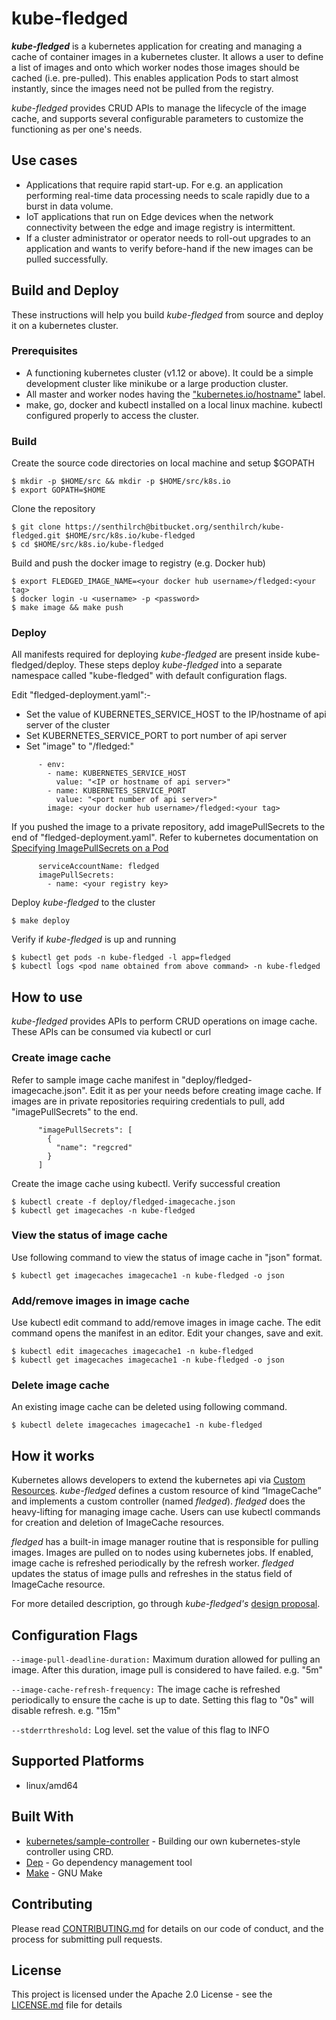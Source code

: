 # kube-fledged

**_kube-fledged_** is a kubernetes application for creating and managing a cache of container images in a kubernetes cluster. It allows a user to define a list of images and onto which worker nodes those images should be cached (i.e. pre-pulled). This enables application Pods to start almost instantly, since the images need not be pulled from the registry.

_kube-fledged_ provides CRUD APIs to manage the lifecycle of the image cache, and supports several configurable parameters to customize the functioning as per one's needs. 

## Use cases

- Applications that require rapid start-up. For e.g. an application performing real-time data processing needs to scale rapidly due to a burst in data volume.
- IoT applications that run on Edge devices when the network connectivity between the edge and image registry is intermittent.
- If a cluster administrator or operator needs to roll-out upgrades to an application and wants to verify before-hand if the new images can be pulled successfully.

## Build and Deploy

These instructions will help you build _kube-fledged_ from source and deploy it on a kubernetes cluster.

### Prerequisites

- A functioning kubernetes cluster (v1.12 or above). It could be a simple development cluster like minikube or a large production cluster.
- All master and worker nodes having the ["kubernetes.io/hostname"](https://kubernetes.io/docs/reference/kubernetes-api/labels-annotations-taints/#kubernetes-io-hostname) label.
- make, go, docker and kubectl installed on a local linux machine. kubectl configured properly to access the cluster.

### Build

Create the source code directories on local machine and setup $GOPATH

```
$ mkdir -p $HOME/src && mkdir -p $HOME/src/k8s.io
$ export GOPATH=$HOME
```

Clone the repository

```
$ git clone https://senthilrch@bitbucket.org/senthilrch/kube-fledged.git $HOME/src/k8s.io/kube-fledged
$ cd $HOME/src/k8s.io/kube-fledged
```

Build and push the docker image to registry (e.g. Docker hub)

```
$ export FLEDGED_IMAGE_NAME=<your docker hub username>/fledged:<your tag>
$ docker login -u <username> -p <password>
$ make image && make push
```

### Deploy

All manifests required for deploying _kube-fledged_ are present inside kube-fledged/deploy. These steps deploy _kube-fledged_ into a separate namespace called "kube-fledged" with default configuration flags.

Edit "fledged-deployment.yaml":-

- Set the value of KUBERNETES_SERVICE_HOST to the IP/hostname of api server of the cluster 
- Set KUBERNETES_SERVICE_PORT to port number of api server
- Set "image" to "<your docker hub username>/fledged:<your tag>"

```
      - env:
        - name: KUBERNETES_SERVICE_HOST
          value: "<IP or hostname of api server>"
        - name: KUBERNETES_SERVICE_PORT
          value: "<port number of api server>"
        image: <your docker hub username>/fledged:<your tag>
```

If you pushed the image to a private repository, add imagePullSecrets to the end of "fledged-deployment.yaml". Refer to kubernetes documentation on [Specifying ImagePullSecrets on a Pod](https://kubernetes.io/docs/concepts/containers/images/#specifying-imagepullsecrets-on-a-pod)

```
      serviceAccountName: fledged
      imagePullSecrets:
        - name: <your registry key>
```

Deploy _kube-fledged_ to the cluster
```
$ make deploy
```

Verify if _kube-fledged_ is up and running
```
$ kubectl get pods -n kube-fledged -l app=fledged
$ kubectl logs <pod name obtained from above command> -n kube-fledged
```

## How to use

_kube-fledged_ provides APIs to perform CRUD operations on image cache.  These APIs can be consumed via kubectl or curl

### Create image cache

Refer to sample image cache manifest in "deploy/fledged-imagecache.json". Edit it as per your needs before creating image cache. If images are in private repositories requiring credentials to pull, add "imagePullSecrets" to the end.
```
      "imagePullSecrets": [
        {
          "name": "regcred"
        }
      ]
```

Create the image cache using kubectl. Verify successful creation
```
$ kubectl create -f deploy/fledged-imagecache.json
$ kubectl get imagecaches -n kube-fledged
```

### View the status of image cache

Use following command to view the status of image cache in "json" format.
```
$ kubectl get imagecaches imagecache1 -n kube-fledged -o json
```

### Add/remove images in image cache

Use kubectl edit command to add/remove images in image cache. The edit command opens the manifest in an editor. Edit your changes, save and exit.
```
$ kubectl edit imagecaches imagecache1 -n kube-fledged
$ kubectl get imagecaches imagecache1 -n kube-fledged -o json
```

### Delete image cache

An existing image cache can be deleted using following command.
```
$ kubectl delete imagecaches imagecache1 -n kube-fledged
```

## How it works

Kubernetes allows developers to extend the kubernetes api via [Custom Resources](https://kubernetes.io/docs/concepts/extend-kubernetes/api-extension/custom-resources/). _kube-fledged_ defines a custom resource of kind “ImageCache” and implements a custom controller (named _fledged_). _fledged_ does the heavy-lifting for managing image cache. Users can use kubectl commands for creation and deletion of ImageCache resources.

_fledged_ has a built-in image manager routine that is responsible for pulling images. Images are pulled on to nodes using kubernetes jobs. If enabled, image cache is refreshed periodically by the refresh worker. _fledged_ updates the status of image pulls and refreshes in the status field of ImageCache resource.

For more detailed description, go through _kube-fledged's_ [design proposal](docs/cluster-image-cache.md).


## Configuration Flags

`--image-pull-deadline-duration:` Maximum duration allowed for pulling an image. After this duration, image pull is considered to have failed. e.g. "5m"

`--image-cache-refresh-frequency:` The image cache is refreshed periodically to ensure the cache is up to date. Setting this flag to "0s" will disable refresh. e.g. "15m"

`--stderrthreshold:` Log level. set the value of this flag to INFO

## Supported Platforms

- linux/amd64


## Built With

* [kubernetes/sample-controller](https://github.com/kubernetes/sample-controller) - Building our own kubernetes-style controller using CRD.
* [Dep](https://github.com/golang/dep) - Go dependency management tool
* [Make](https://www.gnu.org/software/make/) - GNU Make


## Contributing

Please read [CONTRIBUTING.md](CONTRIBUTING.md) for details on our code of conduct, and the process for submitting pull requests.

## License

This project is licensed under the Apache 2.0 License - see the [LICENSE.md](LICENSE.md) file for details
